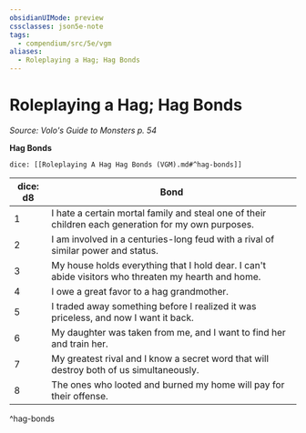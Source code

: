 ```yaml
---
obsidianUIMode: preview
cssclasses: json5e-note
tags:
  - compendium/src/5e/vgm
aliases:
  - Roleplaying a Hag; Hag Bonds
---
```

# Roleplaying a Hag; Hag Bonds
*Source: Volo's Guide to Monsters p. 54* 

**Hag Bonds**

`dice: [[Roleplaying A Hag Hag Bonds (VGM).md#^hag-bonds]]`

| dice: d8 | Bond |
|----------|------|
| 1 | I hate a certain mortal family and steal one of their children each generation for my own purposes. |
| 2 | I am involved in a centuries-long feud with a rival of similar power and status. |
| 3 | My house holds everything that I hold dear. I can't abide visitors who threaten my hearth and home. |
| 4 | I owe a great favor to a hag grandmother. |
| 5 | I traded away something before I realized it was priceless, and now I want it back. |
| 6 | My daughter was taken from me, and I want to find her and train her. |
| 7 | My greatest rival and I know a secret word that will destroy both of us simultaneously. |
| 8 | The ones who looted and burned my home will pay for their offense. |
^hag-bonds
